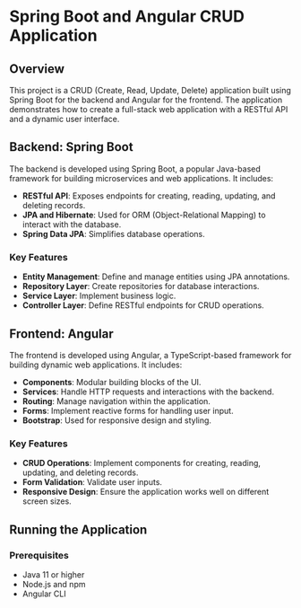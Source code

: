 # Spring Boot and Angular CRUD Application

## Overview
This project is a CRUD (Create, Read, Update, Delete) application built using Spring Boot for the backend and Angular for the frontend. The application demonstrates how to create a full-stack web application with a RESTful API and a dynamic user interface.

## Backend: Spring Boot
The backend is developed using Spring Boot, a popular Java-based framework for building microservices and web applications. It includes:

- **RESTful API**: Exposes endpoints for creating, reading, updating, and deleting records.
- **JPA and Hibernate**: Used for ORM (Object-Relational Mapping) to interact with the database.
- **Spring Data JPA**: Simplifies database operations.
### Key Features
- **Entity Management**: Define and manage entities using JPA annotations.
- **Repository Layer**: Create repositories for database interactions.
- **Service Layer**: Implement business logic.
- **Controller Layer**: Define RESTful endpoints for CRUD operations.

## Frontend: Angular
The frontend is developed using Angular, a TypeScript-based framework for building dynamic web applications. It includes:

- **Components**: Modular building blocks of the UI.
- **Services**: Handle HTTP requests and interactions with the backend.
- **Routing**: Manage navigation within the application.
- **Forms**: Implement reactive forms for handling user input.
- **Bootstrap**: Used for responsive design and styling.

### Key Features
- **CRUD Operations**: Implement components for creating, reading, updating, and deleting records.
- **Form Validation**: Validate user inputs.
- **Responsive Design**: Ensure the application works well on different screen sizes.

## Running the Application
### Prerequisites
- Java 11 or higher
- Node.js and npm
- Angular CLI

